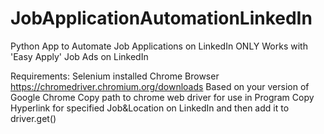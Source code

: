 # JobApplicationAutomationLinkedIn
Python App to Automate Job Applications on LinkedIn
ONLY Works with 'Easy Apply' Job Ads on LinkedIn 

Requirements:
Selenium installed
Chrome Browser
https://chromedriver.chromium.org/downloads Based on your version of Google Chrome
Copy path to chrome web driver for use in Program
Copy Hyperlink for specified Job&Location on LinkedIn and then add it to driver.get() 
